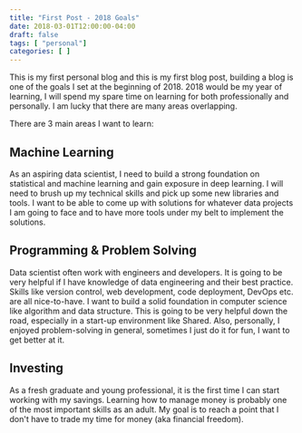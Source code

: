 ```yaml
---
title: "First Post - 2018 Goals"
date: 2018-03-01T12:00:00-04:00
draft: false
tags: [ "personal"]
categories: [ ]
---
```


This is my first personal blog and this is my first blog post, building a blog is one of the goals I set at the beginning of 2018. 2018 would be my year of learning, I will spend my spare time on learning for both professionally and personally. I am lucky that there are many areas overlapping.

There are 3 main areas I want to learn: 

## Machine Learning

As an aspiring data scientist, I need to build a strong foundation on statistical and machine learning and gain exposure in deep learning. I will need to brush up my technical skills and pick up some new libraries and tools. I want to be able to come up with solutions for whatever data projects I am going to face and to have more tools under my belt to implement the solutions.

## Programming & Problem Solving

Data scientist often work with engineers and developers. It is going to be very helpful if I have knowledge of data engineering and their best practice. Skills like version control, web development, code deployment, DevOps etc. are all nice-to-have. I want to build a solid foundation in computer science like algorithm and data structure. This is going to be very helpful down the road, especially in a start-up environment like Shared. Also, personally, I enjoyed problem-solving in general, sometimes I just do it for fun, I want to get better at it.

## Investing

As a fresh graduate and young professional, it is the first time I can start working with my savings. Learning how to manage money is probably one of the most important skills as an adult. My goal is to reach a point that I don't have to trade my time for money (aka financial freedom). ​

​

​
